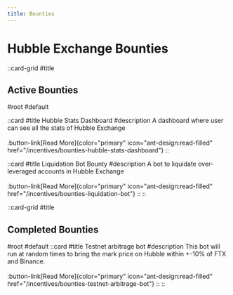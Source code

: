 ```yaml
---
title: Bounties
---
```


# Hubble Exchange Bounties

::card-grid
#title
  ## Active Bounties
#root
#default

  ::card
  #title
    Hubble Stats Dashboard
  #description
    A dashboard where user can see all the stats of Hubble Exchange
    <br /><br /> :button-link[Read More]{color="primary" icon="ant-design:read-filled" href="/incentives/bounties-hubble-stats-dashboard"}
  ::

  ::card
  #title
    Liquidation Bot Bounty
  #description
    A bot to liquidate over-leveraged accounts in Hubble Exchange
    <br /><br /> :button-link[Read More]{color="primary" icon="ant-design:read-filled" href="/incentives/bounties-liquidation-bot"}
  ::
::

<!-- 1. [Hubble Stats Dashboard](/incentives/bounties-hubble-stats-dashboard)
2. [Liquidation Bot Bounty](/incentives/bounties-liquidation-bot) -->

::card-grid
#title
  ## Completed Bounties
#root
#default
  ::card
  #title
    Testnet arbitrage bot
  #description
    This bot will run at random times to bring the mark price on Hubble within +-10% of FTX and Binance. 
    <br /><br /> :button-link[Read More]{color="primary" icon="ant-design:read-filled" href="/incentives/bounties-testnet-arbitrage-bot"}
  ::
::


<!-- 1. [Testnet arbitrage bot](/incentives/bounties-testnet-arbitrage-bot) -->


<style type="text/css" scoped>
.card-grid:first-of-type {
  padding-bottom: 32px !important;
}
</style>
